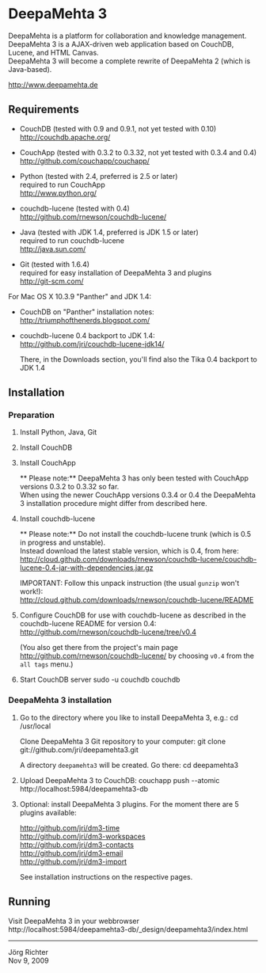 
DeepaMehta 3
============

DeepaMehta is a platform for collaboration and knowledge management.  
DeepaMehta 3 is a AJAX-driven web application based on CouchDB, Lucene, and HTML Canvas.  
DeepaMehta 3 will become a complete rewrite of DeepaMehta 2 (which is Java-based).

<http://www.deepamehta.de>


Requirements
------------

* CouchDB (tested with 0.9 and 0.9.1, not yet tested with 0.10)  
  <http://couchdb.apache.org/>

* CouchApp (tested with 0.3.2 to 0.3.32, not yet tested with 0.3.4 and 0.4)  
  <http://github.com/couchapp/couchapp/>

* Python (tested with 2.4, preferred is 2.5 or later)  
  required to run CouchApp  
  <http://www.python.org/>

* couchdb-lucene (tested with 0.4)  
  <http://github.com/rnewson/couchdb-lucene/>

* Java (tested with JDK 1.4, preferred is JDK 1.5 or later)  
  required to run couchdb-lucene  
  <http://java.sun.com/>

* Git (tested with 1.6.4)  
  required for easy installation of DeepaMehta 3 and plugins  
  <http://git-scm.com/>

For Mac OS X 10.3.9 "Panther" and JDK 1.4:

* CouchDB on "Panther" installation notes:  
  <http://triumphofthenerds.blogspot.com/>

* couchdb-lucene 0.4 backport to JDK 1.4:  
  <http://github.com/jri/couchdb-lucene-jdk14/>

  There, in the Downloads section, you'll find also the Tika 0.4 backport to JDK 1.4


Installation
------------

### Preparation ###

1.  Install Python, Java, Git

2.  Install CouchDB

3.  Install CouchApp

    ** Please note:** DeepaMehta 3 has only been tested with CouchApp versions 0.3.2 to 0.3.32 so far.  
    When using the newer CouchApp versions 0.3.4 or 0.4 the DeepaMehta 3 installation procedure might differ from described here.

4.  Install couchdb-lucene

    ** Please note:** Do not install the couchdb-lucene trunk (which is 0.5 in progress and unstable).  
    Instead download the latest stable version, which is 0.4, from here:  
    <http://cloud.github.com/downloads/rnewson/couchdb-lucene/couchdb-lucene-0.4-jar-with-dependencies.jar.gz>

    IMPORTANT: Follow this unpack instruction (the usual `gunzip` won't work!):  
    <http://cloud.github.com/downloads/rnewson/couchdb-lucene/README>

5.  Configure CouchDB for use with couchdb-lucene as described in the couchdb-lucene README for version 0.4:  
    <http://github.com/rnewson/couchdb-lucene/tree/v0.4>

    (You also get there from the project's main page <http://github.com/rnewson/couchdb-lucene/> by choosing `v0.4` from the `all tags` menu.)

6.  Start CouchDB server
        sudo -u couchdb couchdb

### DeepaMehta 3 installation ###

1.  Go to the directory where you like to install DeepaMehta 3, e.g.:
        cd /usr/local

    Clone DeepaMehta 3 Git repository to your computer:
        git clone git://github.com/jri/deepamehta3.git

    A directory `deepamehta3` will be created. Go there:
        cd deepamehta3

2.  Upload DeepaMehta 3 to CouchDB:
        couchapp push --atomic http://localhost:5984/deepamehta3-db

3.  Optional: install DeepaMehta 3 plugins. For the moment there are 5 plugins available:

    <http://github.com/jri/dm3-time>  
    <http://github.com/jri/dm3-workspaces>  
    <http://github.com/jri/dm3-contacts>  
    <http://github.com/jri/dm3-email>  
    <http://github.com/jri/dm3-import>  

    See installation instructions on the respective pages.


Running
-------

Visit DeepaMehta 3 in your webbrowser
    http://localhost:5984/deepamehta3-db/_design/deepamehta3/index.html


------------
Jörg Richter  
Nov 9, 2009
